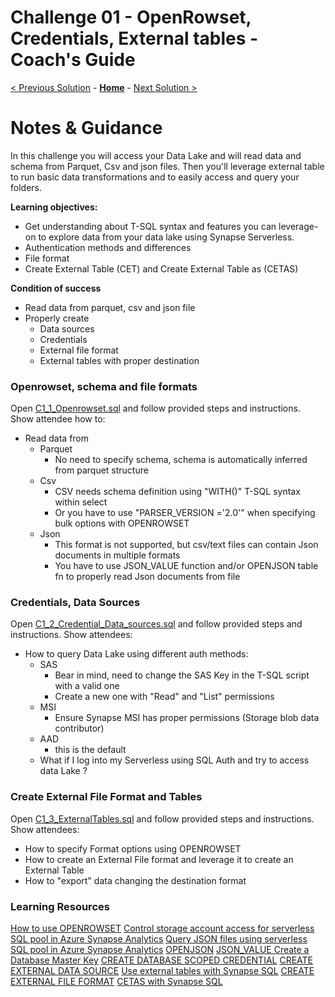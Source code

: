 # Challenge 01 - OpenRowset, Credentials, External tables - Coach's Guide 

[< Previous Solution](./Solution-00.md) - **[Home](./README.md)** - [Next Solution >](./Solution-02.md)

# Notes & Guidance

In this challenge you will access your Data Lake and will read data and schema from Parquet, Csv and json files.
Then you'll leverage external table to run basic data transformations and to easily access and query your folders. 

**Learning objectives:**

- Get understanding about T-SQL syntax and features you can leverage-on to explore data from your data lake using Synapse Serverless. 
- Authentication methods and differences	
- File format
- Create External Table (CET) and Create External Table as (CETAS)

**Condition of success**

- Read data from parquet, csv and json file 
- Properly create 
  - Data sources
  - Credentials
  - External file format
  - External tables with proper destination
  
### Openrowset, schema and file formats

Open [C1_1_Openrowset.sql](./Solutions/Challenge01/C1_1_Openrowset.sql) and follow provided steps and instructions. 
Show attendee how to:
-   Read data from 
    -   Parquet 
        -   No need to specify schema, schema is automatically inferred from parquet structure
    -   Csv
        -   CSV needs schema definition using "WITH()" T-SQL syntax within select 
        -   Or you have to use "PARSER_VERSION ='2.0'" when specifying bulk options with OPENROWSET
    -   Json
        -   This format is not supported, but csv/text files can contain Json documents in multiple formats
        -   You have to use JSON_VALUE function and/or OPENJSON table fn to properly read Json documents from file

### Credentials, Data Sources 

Open [C1_2_Credential_Data_sources.sql](./Solutions/Challenge01/C1_2_Credential_Data_sources.sql) and follow provided steps and instructions. 
Show attendees:
- How to query Data Lake using different auth methods:
  - SAS 
    - Bear in mind, need to change the SAS Key in the T-SQL script with a valid one
    - Create a new one with "Read" and "List" permissions
  - MSI 
    - Ensure Synapse MSI has proper permissions (Storage blob data contributor)
  - AAD  
    - this is the default
  - What if I log into my Serverless using SQL Auth and try to access data Lake ?

### Create External File Format and Tables 

Open [C1_3_ExternalTables.sql](./Solutions/Challenge01/C1_3_ExternalTables.sql) and follow provided steps and instructions. 
Show attendees:
- How to specify Format options using OPENROWSET
- How to create an External File format and leverage it to create an External Table
- How to "export" data changing the destination format

### Learning Resources

[How to use OPENROWSET](https://docs.microsoft.com/en-us/azure/synapse-analytics/sql/develop-openrowset)
[Control storage account access for serverless SQL pool in Azure Synapse Analytics](https://docs.microsoft.com/en-us/azure/synapse-analytics/sql/develop-storage-files-storage-access-control?tabs=user-identity)
[Query JSON files using serverless SQL pool in Azure Synapse Analytics](https://docs.microsoft.com/en-us/azure/synapse-analytics/sql/query-json-files)
[OPENJSON](https://docs.microsoft.com/en-us/sql/t-sql/functions/openjson-transact-sql?view=sql-server-ver15)
[JSON_VALUE ](https://docs.microsoft.com/en-us/sql/t-sql/functions/json-value-transact-sql?view=sql-server-ver15)
[Create a Database Master Key](https://docs.microsoft.com/en-us/sql/relational-databases/security/encryption/create-a-database-master-key?view=sql-server-ver15)
[CREATE DATABASE SCOPED CREDENTIAL](https://docs.microsoft.com/en-us/sql/t-sql/statements/create-database-scoped-credential-transact-sql?view=sql-server-ver15)
[CREATE EXTERNAL DATA SOURCE](https://docs.microsoft.com/en-us/sql/t-sql/statements/create-external-data-source-transact-sql?view=azure-sqldw-latest&preserve-view=true&tabs=serverless)
[Use external tables with Synapse SQL](https://docs.microsoft.com/en-us/azure/synapse-analytics/sql/develop-tables-external-tables?tabs=hadoop)
[CREATE EXTERNAL FILE FORMAT](https://docs.microsoft.com/en-us/sql/t-sql/statements/create-external-file-format-transact-sql)
[CETAS with Synapse SQL](https://docs.microsoft.com/en-us/azure/synapse-analytics/sql/develop-tables-cetas)
